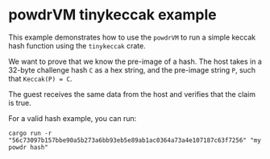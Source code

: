 # powdrVM tinykeccak example

This example demonstrates how to use the `powdrVM` to run a simple keccak hash function using the `tinykeccak` crate.

We want to prove that we know the pre-image of a hash.
The host takes in a 32-byte challenge hash `C` as a hex string, and the pre-image string `P`, such that `Keccak(P) = C`.

The guest receives the same data from the host and verifies that the claim is true.

For a valid hash example, you can run:

```console
cargo run -r "56c73097b157bbe90a5b273a6bb93eb5e89ab1ac0364a73a4e107187c63f7256" "my powdr hash"
```
